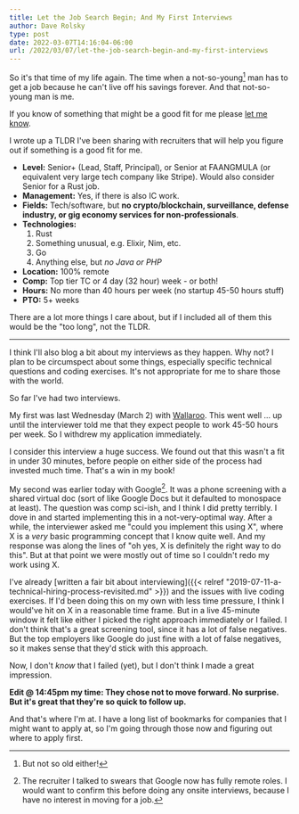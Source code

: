 ```yaml
---
title: Let the Job Search Begin; And My First Interviews
author: Dave Rolsky
type: post
date: 2022-03-07T14:16:04-06:00
url: /2022/03/07/let-the-job-search-begin-and-my-first-interviews
---
```


So it's that time of my life again. The time when a not-so-young[^1] man has to get a job because he
can't live off his savings forever. And that not-so-young man is me.

If you know of something that might be a good fit for me please
[let me know](mailto:autarch@urth.org).

I wrote up a TLDR I've been sharing with recruiters that will help you figure out if something is a
good fit for me.

- **Level:** Senior+ (Lead, Staff, Principal), or Senior at FAANGMULA (or equivalent very large tech
  company like Stripe). Would also consider Senior for a Rust job.
- **Management:** Yes, if there is also IC work.
- **Fields:** Tech/software, but **no crypto/blockchain, surveillance, defense industry, or gig
  economy services for non-professionals**.
- **Technologies:**
  1. Rust
  2. Something unusual, e.g. Elixir, Nim, etc.
  3. Go
  4. Anything else, but _no Java or PHP_
- **Location:** 100% remote
- **Comp:** Top tier TC or 4 day (32 hour) week - or both!
- **Hours:** No more than 40 hours per week (no startup 45-50 hours stuff)
- **PTO:** 5+ weeks

There are a lot more things I care about, but if I included all of them this would be the "too
long", not the TLDR.

---

I think I'll also blog a bit about my interviews as they happen. Why not? I plan to be circumspect
about some things, especially specific technical questions and coding exercises. It's not
appropriate for me to share those with the world.

So far I've had two interviews.

My first was last Wednesday (March 2) with [Wallaroo](https://www.wallaroo.ai/). This went well ...
up until the interviewer told me that they expect people to work 45-50 hours per week. So I withdrew
my application immediately.

I consider this interview a huge success. We found out that this wasn't a fit in under 30 minutes,
before people on either side of the process had invested much time. That's a win in my book!

My second was earlier today with Google[^2]. It was a phone screening with a shared virtual doc
(sort of like Google Docs but it defaulted to monospace at least). The question was comp sci-ish,
and I think I did pretty terribly. I dove in and started implementing this in a not-very-optimal
way. After a while, the interviewer asked me "could you implement this using X", where X is a _very_
basic programming concept that I know quite well. And my response was along the lines of "oh yes, X
is definitely the right way to do this". But at that point we were mostly out of time so I couldn't
redo my work using X.

I've already [written a fair bit about interviewing]({{< relref
"2019-07-11-a-technical-hiring-process-revisited.md" >}}) and the issues with live coding exercises.
If I'd been doing this on my own with less time pressure, I think I would've hit on X in a
reasonable time frame. But in a live 45-minute window it felt like either I picked the right
approach immediately or I failed. I don't think that's a great screening tool, since it has a lot of
false negatives. But the top employers like Google do just fine with a lot of false negatives, so it
makes sense that they'd stick with this approach.

Now, I don't _know_ that I failed (yet), but I don't think I made a great impression.

**Edit @ 14:45pm my time: They chose not to move forward. No surprise. But it's great that they're
so quick to follow up.**

And that's where I'm at. I have a long list of bookmarks for companies that I might want to apply
at, so I'm going through those now and figuring out where to apply first.

[^1]: But not so old either!

[^2]:
    The recruiter I talked to swears that Google now has fully remote roles. I would want to confirm
    this before doing any onsite interviews, because I have no interest in moving for a job.
